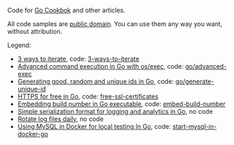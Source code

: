 Code for [Go Cookbok](https://blog.kowalczyk.info/book/go-cookbook.html) and other articles.

All code samples are [public domain](https://en.wikipedia.org/wiki/Public_domain).
You can use them any way you want, without attribution.

Legend:
* [3 ways to iterate](https://blog.kowalczyk.info/article/1Bkr/3-ways-to-iterate-in-go.html), code: [3-ways-to-iterate](go/3-ways-to-iterate)
* [Advanced command execution in Go with os/exec](https://blog.kowalczyk.info/article/wOYk/advanced-command-execution-in-go-with-osexec.html), code: [go/advanced-exec](advanced-exec)
* [Generating good, random and unique ids in Go](https://blog.kowalczyk.info/article/JyRZ/generating-good-random-and-unique-ids-in-go.html), code: [go/generate-unique-id](generate-unique-id)
* [HTTPS for free in Go](https://blog.kowalczyk.info/article/Jl3G/https-for-free-in-go.html), code: [free-ssl-certificates](go/free-ssl-certificates)
* [Embedding build number in Go executable](https://blog.kowalczyk.info/article/vEja/embedding-build-number-in-go-executable.html), code: [embed-build-number](go/embed-build-number)
* [Simple serialization format for logging and analytics in Go](https://blog.kowalczyk.info/article/vkeR/simple-serialization-for-logging-and-analytics-in-go.html), no code
* [Rotate log files daily](https://blog.kowalczyk.info/article/1Ll7/rotate-log-files-daily-in-go.html), no code
* [Using MySQL in Docker for local testing In Go](https://blog.kowalczyk.info/article/w4re/using-mysql-in-docker-for-local-testing-in-go.html), code: [start-mysql-in-docker-go](go/start-mysql-in-docker-go)
